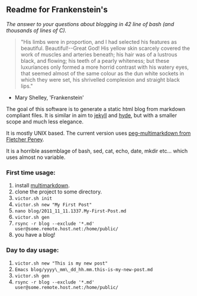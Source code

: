 ## Readme for Frankenstein's 

_The answer to your questions about blogging in 42 line of bash (and
thousands of lines of C)._

>"His limbs were in proportion, and I had selected his features as
beautiful. Beautiful!--Great God! His yellow skin scarcely covered the
work of muscles and arteries beneath; his hair was of a lustrous
black, and flowing; his teeth of a pearly whiteness; but these
luxuriances only formed a more horrid contrast with his watery eyes,
that seemed almost of the same colour as the dun white sockets in
which they were set, his shrivelled complexion and straight black
lips." 
- Mary Shelley, 'Frankenstein'

The goal of this software is to generate a static html blog from
markdown compliant files. It is similar in aim to [jekyll][] and
[hyde][], but with a smaller scope and much less elegance.

It is mostly UNIX based. The current version uses [peg-multimarkdown from
Fletcher Peney][mmd]. 

It is a horrible assemblage of bash, sed, cat, echo, date, mkdir
etc... which uses almost no variable.

### First time usage:

1. install [multimarkdown][mmd].
2. clone the project to some directory.
3. `victor.sh init`
4. `victor.sh new "My First Post"`
5. `nano blog/2011_11_11.1337.My-First-Post.md`
6. `victor.sh gen`
7. `rsync -r blog --exclude '*.md' user@some.remote.host.net:/home/public/`
8. you have a blog!

### Day to day usage:

1. `victor.sh new "This is my new post"`
2. `Emacs blog/yyyy\_mm\_dd_hh.mm.this-is-my-new-post.md`
3. `victor.sh gen`
4. `rsync -r blog --exclude '*.md' user@some.remote.host.net:/home/public/`

[mmd]:http://fletcherpenney.net/multimarkdown/
[jekyll]:http://jekyllrb.com/
[hyde]:http://ringce.com/hyde
